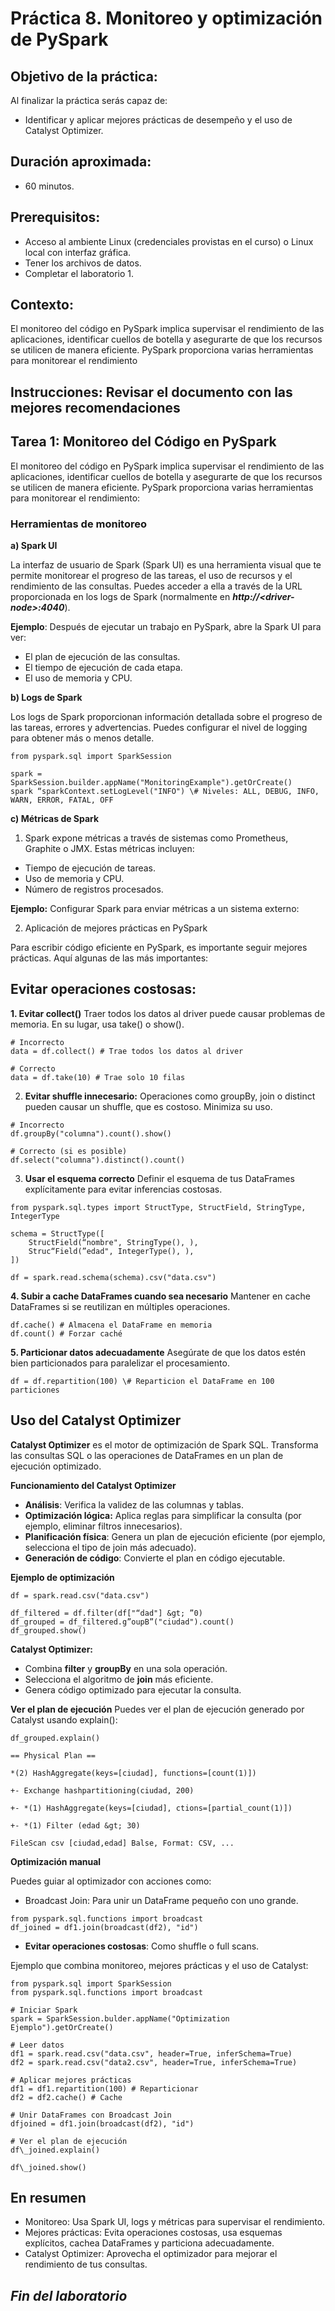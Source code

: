 # Práctica 8. Monitoreo y optimización de PySpark

## **Objetivo de la práctica:** 

Al finalizar la práctica serás capaz de:
- Identificar y aplicar mejores prácticas de desempeño y el uso de Catalyst Optimizer.

## **Duración aproximada:** 
- 60 minutos.

## **Prerequisitos:**
-   Acceso al ambiente Linux (credenciales provistas en el curso) o Linux local con interfaz gráfica.
-   Tener los archivos de datos.
-   Completar el laboratorio 1.

## **Contexto:**

El monitoreo del código en PySpark implica supervisar el rendimiento de las aplicaciones, identificar cuellos de botella y asegurarte de que los recursos se utilicen de manera eficiente. PySpark proporciona varias herramientas para monitorear el rendimiento

## **Instrucciones:** Revisar el documento con las mejores recomendaciones

## Tarea 1: Monitoreo del Código en PySpark

El monitoreo del código en PySpark implica supervisar el rendimiento de las aplicaciones, identificar cuellos de botella y asegurarte de que los recursos se utilicen de manera eficiente. PySpark proporciona varias herramientas para monitorear el rendimiento:

### **Herramientas de monitoreo**

**a) Spark UI**

La interfaz de usuario de Spark (Spark UI) es una herramienta visual que te permite monitorear el progreso de las tareas, el uso de recursos y el rendimiento de las consultas. Puedes acceder a ella a través de la URL proporcionada en los logs de Spark (normalmente en ***http://&lt;driver-node&gt;:4040***).

**Ejemplo**: Después de ejecutar un trabajo en PySpark, abre la Spark UI para ver:

-   El plan de ejecución de las consultas.
-   El tiempo de ejecución de cada etapa.
-   El uso de memoria y CPU.


**b) Logs de Spark**

Los logs de Spark proporcionan información detallada sobre el progreso de las tareas, errores y advertencias. Puedes configurar el nivel de logging para obtener más o menos detalle.

```
from pyspark.sql import SparkSession

spark = SparkSession.builder.appName("MonitoringExample").getOrCreate()
spark “sparkContext.setLogLevel("INFO") \# Niveles: ALL, DEBUG, INFO, WARN, ERROR, FATAL, OFF
```

**c) Métricas de Spark**

1. Spark expone métricas a través de sistemas como Prometheus, Graphite o JMX. Estas métricas incluyen:

-   Tiempo de ejecución de tareas.
-   Uso de memoria y CPU.
-   Número de registros procesados.

**Ejemplo:** Configurar Spark para enviar métricas a un sistema externo:

2. Aplicación de mejores prácticas en PySpark

Para escribir código eficiente en PySpark, es importante seguir mejores prácticas. Aquí algunas de las más importantes:

## **Evitar operaciones costosas:**

**1. Evitar collect()** 
Traer todos los datos al driver puede causar problemas de memoria. En su lugar, usa take() o show().

```
# Incorrecto
data = df.collect() # Trae todos los datos al driver

# Correcto
data = df.take(10) # Trae solo 10 filas
```

2. **Evitar shuffle innecesario:** Operaciones como groupBy, join o distinct pueden causar un shuffle, que es costoso. Minimiza su uso.

```
# Incorrecto
df.groupBy("columna").count().show()

# Correcto (si es posible)
df.select("columna").distinct().count()
```

3. **Usar el esquema correcto**
Definir el esquema de tus DataFrames explícitamente para evitar inferencias costosas.

```
from pyspark.sql.types import StructType, StructField, StringType, IntegerType

schema = StructType([
    StructField(“nombre", StringType(), ),
    Struc“Field(”edad", IntegerType(), ),
])

df = spark.read.schema(schema).csv("data.csv")
```

**4. Subir a cache DataFrames cuando sea necesario**
Mantener en cache DataFrames si se reutilizan en múltiples operaciones.

```
df.cache() # Almacena el DataFrame en memoria
df.count() # Forzar caché
```

**5. Particionar datos adecuadamente**
Asegúrate de que los datos estén bien particionados para paralelizar el procesamiento.

<!-- -->

`df = df.repartition(100) \# Reparticion el DataFrame en 100 particiones`

## **Uso del Catalyst Optimizer**

**Catalyst Optimizer** es el motor de optimización de Spark SQL. Transforma las consultas SQL o las operaciones de DataFrames en un plan de ejecución optimizado.

**Funcionamiento del Catalyst Optimizer**

-   **Análisis**: Verifica la validez de las columnas y tablas.
-   **Optimización lógica:** Aplica reglas para simplificar la consulta (por ejemplo, eliminar filtros innecesarios).
-   **Planificación física**: Genera un plan de ejecución eficiente (por ejemplo, selecciona el tipo de join más adecuado).
-   **Generación de código**: Convierte el plan en código ejecutable.

**Ejemplo de optimización**

```
df = spark.read.csv("data.csv")

df_filtered = df.filter(df["“dad"] &gt; ”0)
df_grouped = df_filtered.g”oupB”("ciudad").count()
df_grouped.show()
```

**Catalyst Optimizer:**

- Combina **filter** y **groupBy** en una sola operación.
- Selecciona el algoritmo de **join** más eficiente.
- Genera código optimizado para ejecutar la consulta.

**Ver el plan de ejecución**
Puedes ver el plan de ejecución generado por Catalyst usando explain():

```
df_grouped.explain()

== Physical Plan ==

*(2) HashAggregate(keys=[ciudad], functions=[count(1)])

+- Exchange hashpartitioning(ciudad, 200)

+- *(1) HashAggregate(keys=[ciudad], ctions=[partial_count(1)])

+- *(1) Filter (edad &gt; 30)

FileScan csv [ciudad,edad] Balse, Format: CSV, ...
```

**Optimización manual**

Puedes guiar al optimizador con acciones como:

- Broadcast Join: Para unir un DataFrame pequeño con uno grande.

```
from pyspark.sql.functions import broadcast
df_joined = df1.join(broadcast(df2), "id")
```

- **Evitar operaciones costosas**: Como shuffle o full scans.

Ejemplo que combina monitoreo, mejores prácticas y el uso de Catalyst:

```
from pyspark.sql import SparkSession
from pyspark.sql.functions import broadcast

# Iniciar Spark
spark = SparkSession.bulder.appName("Optimization Ejemplo").getOrCreate()

# Leer datos
df1 = spark.read.csv("data.csv", header=True, inferSchema=True)
df2 = spark.read.csv("data2.csv", header=True, inferSchema=True)

# Aplicar mejores prácticas
df1 = df1.repartition(100) # Reparticionar
df2 = df2.cache() # Cache

# Unir DataFrames con Broadcast Join
dfjoined = df1.join(broadcast(df2), "id")

# Ver el plan de ejecución
df\_joined.explain()

df\_joined.show()
```

## En resumen

-   Monitoreo: Usa Spark UI, logs y métricas para supervisar el rendimiento.
-   Mejores prácticas: Evita operaciones costosas, usa esquemas explícitos, cachea DataFrames y particiona adecuadamente.
-   Catalyst Optimizer: Aprovecha el optimizador para mejorar el rendimiento de tus consultas.

## ***Fin del laboratorio***
